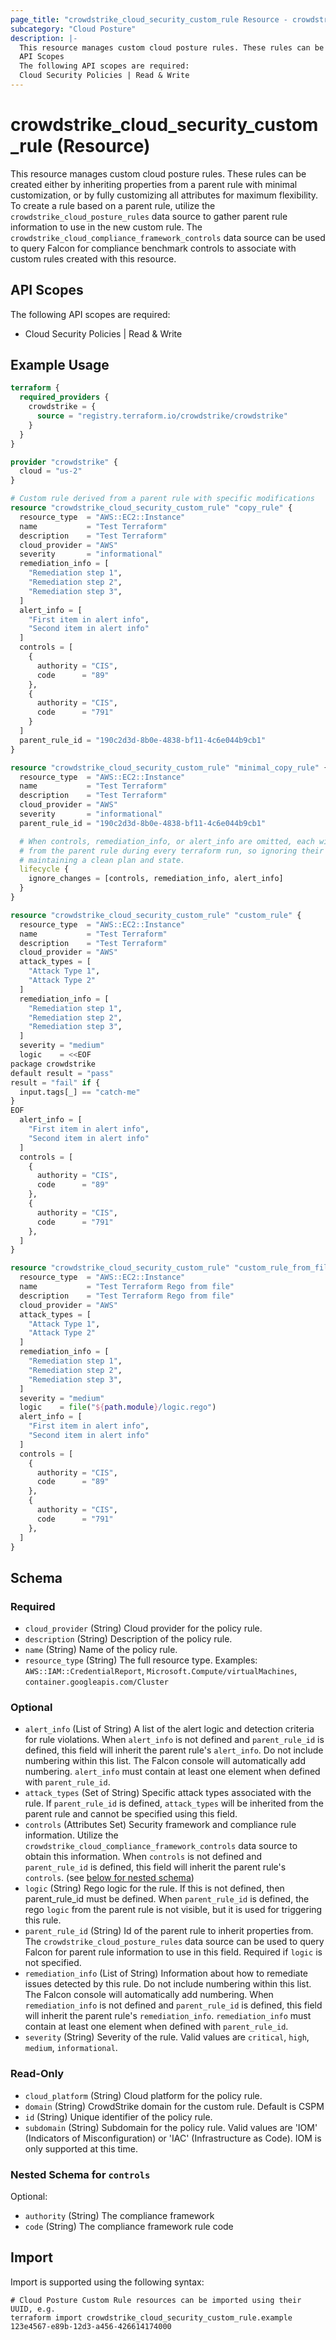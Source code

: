 ```yaml
---
page_title: "crowdstrike_cloud_security_custom_rule Resource - crowdstrike"
subcategory: "Cloud Posture"
description: |-
  This resource manages custom cloud posture rules. These rules can be created either by inheriting properties from a parent rule with minimal customization, or by fully customizing all attributes for maximum flexibility. To create a rule based on a parent rule, utilize the crowdstrike_cloud_posture_rules data source to gather parent rule information to use in the new custom rule. The crowdstrike_cloud_compliance_framework_controls data source can be used to query Falcon for compliance benchmark controls to associate with custom rules created with this resource.
  API Scopes
  The following API scopes are required:
  Cloud Security Policies | Read & Write
---
```


# crowdstrike_cloud_security_custom_rule (Resource)

This resource manages custom cloud posture rules. These rules can be created either by inheriting properties from a parent rule with minimal customization, or by fully customizing all attributes for maximum flexibility. To create a rule based on a parent rule, utilize the `crowdstrike_cloud_posture_rules` data source to gather parent rule information to use in the new custom rule. The `crowdstrike_cloud_compliance_framework_controls` data source can be used to query Falcon for compliance benchmark controls to associate with custom rules created with this resource. 

## API Scopes

The following API scopes are required:

- Cloud Security Policies | Read & Write


## Example Usage

```terraform
terraform {
  required_providers {
    crowdstrike = {
      source = "registry.terraform.io/crowdstrike/crowdstrike"
    }
  }
}

provider "crowdstrike" {
  cloud = "us-2"
}

# Custom rule derived from a parent rule with specific modifications
resource "crowdstrike_cloud_security_custom_rule" "copy_rule" {
  resource_type  = "AWS::EC2::Instance"
  name           = "Test Terraform"
  description    = "Test Terraform"
  cloud_provider = "AWS"
  severity       = "informational"
  remediation_info = [
    "Remediation step 1",
    "Remediation step 2",
    "Remediation step 3",
  ]
  alert_info = [
    "First item in alert info",
    "Second item in alert info"
  ]
  controls = [
    {
      authority = "CIS",
      code      = "89"
    },
    {
      authority = "CIS",
      code      = "791"
    }
  ]
  parent_rule_id = "190c2d3d-8b0e-4838-bf11-4c6e044b9cb1"
}

resource "crowdstrike_cloud_security_custom_rule" "minimal_copy_rule" {
  resource_type  = "AWS::EC2::Instance"
  name           = "Test Terraform"
  description    = "Test Terraform"
  cloud_provider = "AWS"
  severity       = "informational"
  parent_rule_id = "190c2d3d-8b0e-4838-bf11-4c6e044b9cb1"

  # When controls, remediation_info, or alert_info are omitted, each will be defined
  # from the parent rule during every terraform run, so ignoring their changes may help with
  # maintaining a clean plan and state.
  lifecycle {
    ignore_changes = [controls, remediation_info, alert_info]
  }
}

resource "crowdstrike_cloud_security_custom_rule" "custom_rule" {
  resource_type  = "AWS::EC2::Instance"
  name           = "Test Terraform"
  description    = "Test Terraform"
  cloud_provider = "AWS"
  attack_types = [
    "Attack Type 1",
    "Attack Type 2"
  ]
  remediation_info = [
    "Remediation step 1",
    "Remediation step 2",
    "Remediation step 3",
  ]
  severity = "medium"
  logic    = <<EOF
package crowdstrike
default result = "pass"
result = "fail" if {
  input.tags[_] == "catch-me"
}
EOF
  alert_info = [
    "First item in alert info",
    "Second item in alert info"
  ]
  controls = [
    {
      authority = "CIS",
      code      = "89"
    },
    {
      authority = "CIS",
      code      = "791"
    },
  ]
}

resource "crowdstrike_cloud_security_custom_rule" "custom_rule_from_file" {
  resource_type  = "AWS::EC2::Instance"
  name           = "Test Terraform Rego from file"
  description    = "Test Terraform Rego from file"
  cloud_provider = "AWS"
  attack_types = [
    "Attack Type 1",
    "Attack Type 2"
  ]
  remediation_info = [
    "Remediation step 1",
    "Remediation step 2",
    "Remediation step 3",
  ]
  severity = "medium"
  logic    = file("${path.module}/logic.rego")
  alert_info = [
    "First item in alert info",
    "Second item in alert info"
  ]
  controls = [
    {
      authority = "CIS",
      code      = "89"
    },
    {
      authority = "CIS",
      code      = "791"
    },
  ]
}
```

<!-- schema generated by tfplugindocs -->
## Schema

### Required

- `cloud_provider` (String) Cloud provider for the policy rule.
- `description` (String) Description of the policy rule.
- `name` (String) Name of the policy rule.
- `resource_type` (String) The full resource type. Examples: `AWS::IAM::CredentialReport`, `Microsoft.Compute/virtualMachines`, `container.googleapis.com/Cluster`

### Optional

- `alert_info` (List of String) A list of the alert logic and detection criteria for rule violations. When `alert_info` is not defined and `parent_rule_id` is defined, this field will inherit the parent rule's `alert_info`. Do not include numbering within this list. The Falcon console will automatically add numbering. `alert_info` must contain at least one element when defined with `parent_rule_id`.
- `attack_types` (Set of String) Specific attack types associated with the rule. If `parent_rule_id` is defined, `attack_types` will be inherited from the parent rule and cannot be specified using this field.
- `controls` (Attributes Set) Security framework and compliance rule information. Utilize the `crowdstrike_cloud_compliance_framework_controls` data source to obtain this information. When `controls` is not defined and `parent_rule_id` is defined, this field will inherit the parent rule's `controls`. (see [below for nested schema](#nestedatt--controls))
- `logic` (String) Rego logic for the rule. If this is not defined, then parent_rule_id must be defined. When `parent_rule_id` is defined, the rego `logic` from the parent rule is not visible, but it is used for triggering this rule.
- `parent_rule_id` (String) Id of the parent rule to inherit properties from. The `crowdstrike_cloud_posture_rules` data source can be used to query Falcon for parent rule information to use in this field. Required if `logic` is not specified.
- `remediation_info` (List of String) Information about how to remediate issues detected by this rule. Do not include numbering within this list. The Falcon console will automatically add numbering. When `remediation_info` is not defined and `parent_rule_id` is defined, this field will inherit the parent rule's `remediation_info`. `remediation_info` must contain at least one element when defined with `parent_rule_id`.
- `severity` (String) Severity of the rule. Valid values are `critical`, `high`, `medium`, `informational`.

### Read-Only

- `cloud_platform` (String) Cloud platform for the policy rule.
- `domain` (String) CrowdStrike domain for the custom rule. Default is CSPM
- `id` (String) Unique identifier of the policy rule.
- `subdomain` (String) Subdomain for the policy rule. Valid values are 'IOM' (Indicators of Misconfiguration) or 'IAC' (Infrastructure as Code). IOM is only supported at this time.

<a id="nestedatt--controls"></a>
### Nested Schema for `controls`

Optional:

- `authority` (String) The compliance framework
- `code` (String) The compliance framework rule code

## Import

Import is supported using the following syntax:

```shell
# Cloud Posture Custom Rule resources can be imported using their UUID, e.g.
terraform import crowdstrike_cloud_security_custom_rule.example 123e4567-e89b-12d3-a456-426614174000
```
